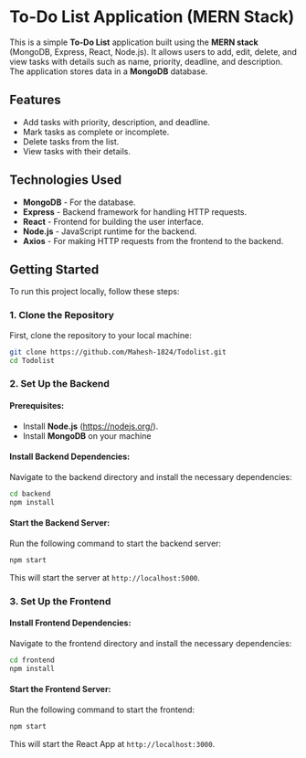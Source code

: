 # To-Do List Application (MERN Stack)

This is a simple **To-Do List** application built using the **MERN stack** (MongoDB, Express, React, Node.js). It allows users to add, edit, delete, and view tasks with details such as name, priority, deadline, and description. The application stores data in a **MongoDB** database.

## Features
- Add tasks with priority, description, and deadline.
- Mark tasks as complete or incomplete.
- Delete tasks from the list.
- View tasks with their details.

## Technologies Used
- **MongoDB** - For the database.
- **Express** - Backend framework for handling HTTP requests.
- **React** - Frontend for building the user interface.
- **Node.js** - JavaScript runtime for the backend.
- **Axios** - For making HTTP requests from the frontend to the backend.

## Getting Started

To run this project locally, follow these steps:

### 1. Clone the Repository
First, clone the repository to your local machine:

```bash
git clone https://github.com/Mahesh-1824/Todolist.git
cd Todolist
```
### 2. Set Up the Backend

#### Prerequisites:
- Install **Node.js** (https://nodejs.org/).
- Install **MongoDB** on your machine

#### Install Backend Dependencies:
Navigate to the backend directory and install the necessary dependencies:

```bash
cd backend
npm install
```

#### Start the Backend Server:
Run the following command to start the backend server:

```bash
npm start
```
This will start the server at `http://localhost:5000`.

### 3. Set Up the Frontend

#### Install Frontend Dependencies:
Navigate to the frontend directory and install the necessary dependencies:

```bash
cd frontend
npm install
```

#### Start the Frontend Server:
Run the following command to start the frontend:

```bash
npm start
```

This will start the React App at `http://localhost:3000`.
